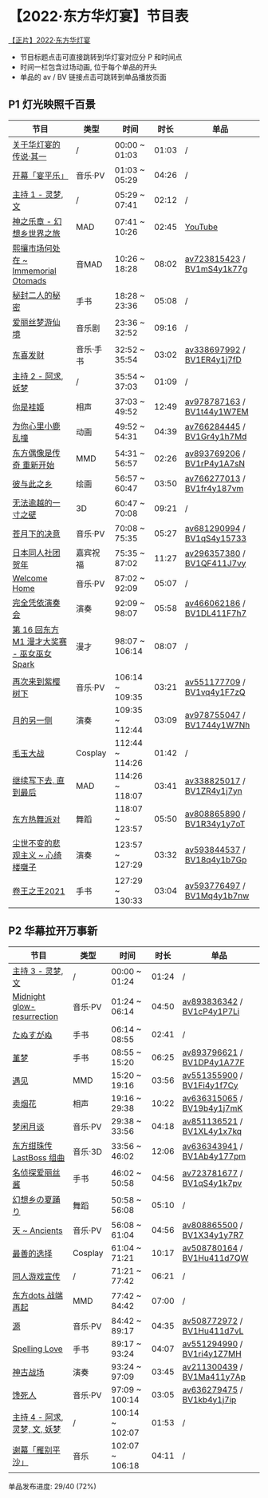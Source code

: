 # 【2022·东方华灯宴】节目表
[【正片】2022·东方华灯宴](https://www.bilibili.com/video/BV16q4y1h7xX)

- 节目标题点击可直接跳转到华灯宴对应分 P 和时间点
- 时间一栏包含过场动画, 位于每个单品的开头
- 单品的 av / BV 链接点击可跳转到单品播放页面


## P1 灯光映照千百景
|节目|类型|时间|时长|单品|
|----|----|----|----|----|
| [关于华灯宴的传说·其一](https://www.bilibili.com/video/BV16q4y1h7xX?p=1&t=0) | / | 00:00 ~ 01:03 | 01:03 | / |
| [开幕「宴平乐」](https://www.bilibili.com/video/BV16q4y1h7xX?p=1&t=63) | 音乐·PV | 01:03 ~ 05:29 | 04:26 | / |
| [主持 1 - 灵梦, 文](https://www.bilibili.com/video/BV16q4y1h7xX?p=1&t=329) | / | 05:29 ~ 07:41 | 02:12 | / |
| [神之乐章 - 幻想乡世界之旅](https://www.bilibili.com/video/BV16q4y1h7xX?p=1&t=461) | MAD | 07:41 ~ 10:26 | 02:45 | [YouTube](https://www.youtube.com/watch?v=8o_H2YhCmDk) |
| [熙攘市场何处在 \~ Immemorial Otomads](https://www.bilibili.com/video/BV16q4y1h7xX?p=1&t=626) | 音MAD | 10:26 ~ 18:28 | 08:02 | [av723815423](https://www.bilibili.com/video/av723815423) / [BV1mS4y1k77g](https://www.bilibili.com/video/BV1mS4y1k77g) |
| [秘封二人的秘密](https://www.bilibili.com/video/BV16q4y1h7xX?p=1&t=1108) | 手书 | 18:28 ~ 23:36 | 05:08 | / |
| [爱丽丝梦游仙境](https://www.bilibili.com/video/BV16q4y1h7xX?p=1&t=1416) | 音乐剧 | 23:36 ~ 32:52 | 09:16 | / |
| [东喜发财](https://www.bilibili.com/video/BV16q4y1h7xX?p=1&t=1972) | 音乐·手书 | 32:52 ~ 35:54 | 03:02 | [av338697992](https://www.bilibili.com/video/av338697992) / [BV1ER4y1j7fD](https://www.bilibili.com/video/BV1ER4y1j7fD) |
| [主持 2 - 阿求, 妖梦](https://www.bilibili.com/video/BV16q4y1h7xX?p=1&t=2154) | / | 35:54 ~ 37:03 | 01:09 | / |
| [你是袿姬](https://www.bilibili.com/video/BV16q4y1h7xX?p=1&t=2223) | 相声 | 37:03 ~ 49:52 | 12:49 | [av978787163](https://www.bilibili.com/video/av978787163) / [BV1t44y1W7EM](https://www.bilibili.com/video/BV1t44y1W7EM) |
| [为你心里小鹿乱撞](https://www.bilibili.com/video/BV16q4y1h7xX?p=1&t=2992) | 动画 | 49:52 ~ 54:31 | 04:39 | [av766284445](https://www.bilibili.com/video/av766284445) / [BV1Gr4y1h7Md](https://www.bilibili.com/video/BV1Gr4y1h7Md) |
| [东方偶像是传奇 重新开始](https://www.bilibili.com/video/BV16q4y1h7xX?p=1&t=3271) | MMD | 54:31 ~ 56:57 | 02:26 | [av893769206](https://www.bilibili.com/video/av893769206) / [BV1rP4y1A7sN](https://www.bilibili.com/video/BV1rP4y1A7sN) |
| [彼与此之乡](https://www.bilibili.com/video/BV16q4y1h7xX?p=1&t=3417) | 绘画 | 56:57 ~ 60:47 | 03:50 | [av766277013](https://www.bilibili.com/video/av766277013) / [BV1fr4y187vm](https://www.bilibili.com/video/BV1fr4y187vm) |
| [无法逾越的一寸之壁](https://www.bilibili.com/video/BV16q4y1h7xX?p=1&t=3647) | 3D | 60:47 ~ 70:08 | 09:21 | / |
| [苍月下的决意](https://www.bilibili.com/video/BV16q4y1h7xX?p=1&t=4208) | 音乐·PV | 70:08 ~ 75:35 | 05:27 | [av681290994](https://www.bilibili.com/video/av681290994) / [BV1qS4y15733](https://www.bilibili.com/video/BV1qS4y15733) |
| [日本同人社团贺年](https://www.bilibili.com/video/BV16q4y1h7xX?p=1&t=4535) | 嘉宾祝福 | 75:35 ~ 87:02 | 11:27 | [av296357380](https://www.bilibili.com/video/av296357380) / [BV1QF411J7vy](https://www.bilibili.com/video/BV1QF411J7vy) |
| [Welcome Home](https://www.bilibili.com/video/BV16q4y1h7xX?p=1&t=5222) | 音乐·PV | 87:02 ~ 92:09 | 05:07 | / |
| [完全凭依演奏会](https://www.bilibili.com/video/BV16q4y1h7xX?p=1&t=5529) | 演奏 | 92:09 ~ 98:07 | 05:58 | [av466062186](https://www.bilibili.com/video/av466062186) / [BV1DL411F7h7](https://www.bilibili.com/video/BV1DL411F7h7) |
| [第 16 回东方 M1 漫才大奖赛 - 巫女巫女 Spark](https://www.bilibili.com/video/BV16q4y1h7xX?p=1&t=5887) | 漫才 | 98:07 ~ 106:14 | 08:07 | / |
| [再次来到紫樱树下](https://www.bilibili.com/video/BV16q4y1h7xX?p=1&t=6374) | 音乐·PV | 106:14 ~ 109:35 | 03:21 | [av551177709](https://www.bilibili.com/video/av551177709) / [BV1vq4y1F7zQ](https://www.bilibili.com/video/BV1vq4y1F7zQ) |
| [月的另一侧](https://www.bilibili.com/video/BV16q4y1h7xX?p=1&t=6575) | 演奏 | 109:35 ~ 112:44 | 03:09 | [av978755047](https://www.bilibili.com/video/av978755047) / [BV1744y1W7Nh](https://www.bilibili.com/video/BV1744y1W7Nh) |
| [毛玉大战](https://www.bilibili.com/video/BV16q4y1h7xX?p=1&t=6764) | Cosplay | 112:44 ~ 114:26 | 01:42 | / |
| [继续写下去, 直到最后](https://www.bilibili.com/video/BV16q4y1h7xX?p=1&t=6866) | MAD | 114:26 ~ 118:07 | 03:41 | [av338825017](https://www.bilibili.com/video/av338825017) / [BV1ZR4y1j7yn](https://www.bilibili.com/video/BV1ZR4y1j7yn) |
| [东方热舞派对](https://www.bilibili.com/video/BV16q4y1h7xX?p=1&t=7087) | 舞蹈 | 118:07 ~ 123:57 | 05:50 | [av808865890](https://www.bilibili.com/video/av808865890) / [BV1R34y1y7oT](https://www.bilibili.com/video/BV1R34y1y7oT) |
| [尘世不变的悲观主义 \~ 心绮楼囃子](https://www.bilibili.com/video/BV16q4y1h7xX?p=1&t=7437) | 演奏 | 123:57 ~ 127:29 | 03:32 | [av593844537](https://www.bilibili.com/video/av593844537) / [BV18q4y1b7Gp](https://www.bilibili.com/video/BV18q4y1b7Gp) |
| [卷王之王2021](https://www.bilibili.com/video/BV16q4y1h7xX?p=1&t=7649) | 手书 | 127:29 ~ 130:33 | 03:04 | [av593776497](https://www.bilibili.com/video/av593776497) / [BV1Mq4y1b7nw](https://www.bilibili.com/video/BV1Mq4y1b7nw) |

## P2 华幕拉开万事新
|节目|类型|时间|时长|单品|
|----|----|----|----|----|
| [主持 3 - 灵梦, 文](https://www.bilibili.com/video/BV16q4y1h7xX?p=2&t=0) | / | 00:00 ~ 01:24 | 01:24 | / |
| [Midnight glow-resurrection](https://www.bilibili.com/video/BV16q4y1h7xX?p=2&t=84) | 音乐·PV | 01:24 ~ 06:14 | 04:50 | [av893836342](https://www.bilibili.com/video/av893836342) / [BV1cP4y1P7Li](https://www.bilibili.com/video/BV1cP4y1P7Li) |
| [たぬすがぬ](https://www.bilibili.com/video/BV16q4y1h7xX?p=2&t=374) | 手书 | 06:14 ~ 08:55 | 02:41 | / |
| [堇梦](https://www.bilibili.com/video/BV16q4y1h7xX?p=2&t=535) | 手书 | 08:55 ~ 15:20 | 06:25 | [av893796621](https://www.bilibili.com/video/av893796621) / [BV1DP4y1A77F](https://www.bilibili.com/video/BV1DP4y1A77F) |
| [遇见](https://www.bilibili.com/video/BV16q4y1h7xX?p=2&t=920) | MMD | 15:20 ~ 19:16 | 03:56 | [av551355900](https://www.bilibili.com/video/av551355900) / [BV1Fi4y1f7Cy](https://www.bilibili.com/video/BV1Fi4y1f7Cy) |
| [卖烟花](https://www.bilibili.com/video/BV16q4y1h7xX?p=2&t=1156) | 相声 | 19:16 ~ 29:38 | 10:22 | [av636315065](https://www.bilibili.com/video/av636315065) / [BV19b4y1j7mK](https://www.bilibili.com/video/BV19b4y1j7mK) |
| [梦闲月谈](https://www.bilibili.com/video/BV16q4y1h7xX?p=2&t=1778) | 音乐·PV | 29:38 ~ 33:56 | 04:18 | [av851136521](https://www.bilibili.com/video/av851136521) / [BV1XL4y1x7kq](https://www.bilibili.com/video/BV1XL4y1x7kq) |
| [东方绀珠传 LastBoss 组曲](https://www.bilibili.com/video/BV16q4y1h7xX?p=2&t=2036) | 音乐·3D | 33:56 ~ 46:02 | 12:06 | [av636343941](https://www.bilibili.com/video/av636343941) / [BV1Ab4y177pm](https://www.bilibili.com/video/BV1Ab4y177pm) |
| [名侦探爱丽丝酱](https://www.bilibili.com/video/BV16q4y1h7xX?p=2&t=2762) | 手书 | 46:02 ~ 50:58 | 04:56 | [av723781677](https://www.bilibili.com/video/av723781677) / [BV1qS4y1k7pv](https://www.bilibili.com/video/BV1qS4y1k7pv) |
| [幻想乡の夏踊り](https://www.bilibili.com/video/BV16q4y1h7xX?p=2&t=3058) | 舞蹈 | 50:58 ~ 56:08 | 05:10 | / |
| [天 \~ Ancients](https://www.bilibili.com/video/BV16q4y1h7xX?p=2&t=3368) | 音乐·PV | 56:08 ~ 61:04 | 04:56 | [av808865500](https://www.bilibili.com/video/av808865500) / [BV1X34y1y7R7](https://www.bilibili.com/video/BV1X34y1y7R7) |
| [最善的选择](https://www.bilibili.com/video/BV16q4y1h7xX?p=2&t=3664) | Cosplay | 61:04 ~ 71:21 | 10:17 | [av508780164](https://www.bilibili.com/video/av508780164) / [BV1Hu411d7QW](https://www.bilibili.com/video/BV1Hu411d7QW) |
| [同人游戏宣传](https://www.bilibili.com/video/BV16q4y1h7xX?p=2&t=4281) | / | 71:21 ~ 77:42 | 06:21 | / |
| [东方dots 战端再起](https://www.bilibili.com/video/BV16q4y1h7xX?p=2&t=4662) | MMD | 77:42 ~ 84:42 | 07:00 | / |
| [源](https://www.bilibili.com/video/BV16q4y1h7xX?p=2&t=5082) | 音乐·PV | 84:42 ~ 89:17 | 04:35 | [av508772972](https://www.bilibili.com/video/av508772972) / [BV1Hu411d7vL](https://www.bilibili.com/video/BV1Hu411d7vL) |
| [Spelling Love](https://www.bilibili.com/video/BV16q4y1h7xX?p=2&t=5357) | 手书 | 89:17 ~ 93:24 | 04:07 | [av551294990](https://www.bilibili.com/video/av551294990) / [BV1ri4y1Z7MH](https://www.bilibili.com/video/BV1ri4y1Z7MH) |
| [神古战场](https://www.bilibili.com/video/BV16q4y1h7xX?p=2&t=5604) | 演奏 | 93:24 ~ 97:09 | 03:45 | [av211300439](https://www.bilibili.com/video/av211300439) / [BV1Ma411y7Ap](https://www.bilibili.com/video/BV1Ma411y7Ap) |
| [馋死人](https://www.bilibili.com/video/BV16q4y1h7xX?p=2&t=5829) | 音乐·PV | 97:09 ~ 100:14 | 03:05 | [av636279475](https://www.bilibili.com/video/av636279475) / [BV1kb4y1j7ip](https://www.bilibili.com/video/BV1kb4y1j7ip) |
| [主持 4 - 阿求, 灵梦, 文, 妖梦](https://www.bilibili.com/video/BV16q4y1h7xX?p=2&t=6014) | / | 100:14 ~ 102:07 | 01:53 | / |
| [谢幕「雁别平沙」](https://www.bilibili.com/video/BV16q4y1h7xX?p=2&t=6127) | 音乐 | 102:07 ~ 106:18 | 04:11 | / |

单品发布进度: 29/40 (72%)